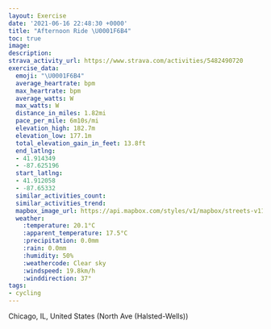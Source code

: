 ```yaml
---
layout: Exercise
date: '2021-06-16 22:48:30 +0000'
title: "Afternoon Ride \U0001F6B4"
toc: true
image:
description:
strava_activity_url: https://www.strava.com/activities/5482490720
exercise_data:
  emoji: "\U0001F6B4"
  average_heartrate: bpm
  max_heartrate: bpm
  average_watts: W
  max_watts: W
  distance_in_miles: 1.82mi
  pace_per_mile: 6m10s/mi
  elevation_high: 182.7m
  elevation_low: 177.1m
  total_elevation_gain_in_feet: 13.8ft
  end_latlng:
  - 41.914349
  - -87.625196
  start_latlng:
  - 41.912058
  - -87.65332
  similar_activities_count:
  similar_activities_trend:
  mapbox_image_url: https://api.mapbox.com/styles/v1/mapbox/streets-v11/static/path-5+787af2-1.0(i%7Dx~Ffx~uOE_%40%5DE%3FAn%40I%60%40Bf%40ANAFGZHJED%40FCL%40HAAINJF%3FJALDJOB%5BEmC%40w%40EYBSCO%40YA_%40%40gCMeT%3FeSAGCwC%3F_CEcBAiEC%7B%40CcHC_%40Bi%40E%7BGCe%40%40kCCiA%40wACUBM%3Fk%40E_%40%40qBEq%40%3FsCDc%40Ay%40E_CCoBBUEM%40IGw%40%40sDB_ACw%40%3FmEEaB%3F%7DBIsBBs%40BEBB%3Fo%40BOICBC%40%40G%40CCJYE%7BDGq%40AECCIBaA%3FSCWMEO%3FOQu%40AUa%40Uo%40Yu%40O_%40Ei%40Bi%40FOD%5DZYl%40k%40%5E_%40Ng%40d%40CBQ%3FAB),pin-s-s+e5b22e(-87.65332,41.91205),pin-s-f+89ae00(-87.62520000000006,41.91434000000004)/auto/800x800?access_token=pk.eyJ1Ijoiam9zaGJlY2ttYW4iLCJhIjoiY205eWR2aDd1MWZ6djJrbXc4a3M0bWZleiJ9.XiG9OWkNcZk2QzjJbxLB4A
  weather:
    :temperature: 20.1°C
    :apparent_temperature: 17.5°C
    :precipitation: 0.0mm
    :rain: 0.0mm
    :humidity: 50%
    :weathercode: Clear sky
    :windspeed: 19.8km/h
    :winddirection: 37°
tags:
- cycling
---
```

Chicago, IL, United States (North Ave (Halsted-Wells))
